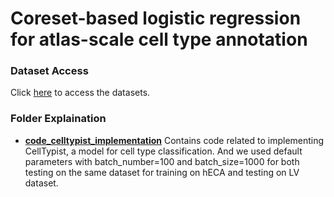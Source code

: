 # Coreset-based logistic regression for atlas-scale cell type annotation

### Dataset Access
Click [here](https://drive.google.com/drive/folders/1mj5txQ_L_9jYs397UxSTcA4L_7xPyaBG?usp=share_link) to access the datasets.

### Folder Explaination
- [**code_celltypist_implementation**](code_celltypist_implementation) Contains code related to implementing CellTypist, a model for cell type classification. And we used default parameters with batch_number=100 and batch_size=1000 for both testing on the same dataset for training on hECA and testing on LV dataset.

